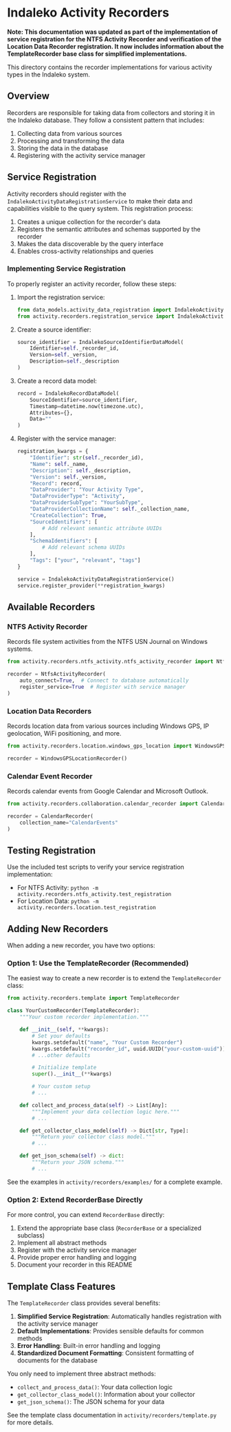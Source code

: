 # Indaleko Activity Recorders

**Note: This documentation was updated as part of the implementation of service registration for the NTFS Activity Recorder and verification of the Location Data Recorder registration. It now includes information about the TemplateRecorder base class for simplified implementations.**

This directory contains the recorder implementations for various activity types in the Indaleko system.

## Overview

Recorders are responsible for taking data from collectors and storing it in the Indaleko database. They follow a consistent pattern that includes:

1. Collecting data from various sources
2. Processing and transforming the data
3. Storing the data in the database
4. Registering with the activity service manager

## Service Registration

Activity recorders should register with the `IndalekoActivityDataRegistrationService` to make their data and capabilities visible to the query system. This registration process:

1. Creates a unique collection for the recorder's data
2. Registers the semantic attributes and schemas supported by the recorder
3. Makes the data discoverable by the query interface
4. Enables cross-activity relationships and queries

### Implementing Service Registration

To properly register an activity recorder, follow these steps:

1. Import the registration service:
   ```python
   from data_models.activity_data_registration import IndalekoActivityDataRegistrationDataModel
   from activity.recorders.registration_service import IndalekoActivityDataRegistrationService
   ```

2. Create a source identifier:
   ```python
   source_identifier = IndalekoSourceIdentifierDataModel(
       Identifier=self._recorder_id,
       Version=self._version,
       Description=self._description
   )
   ```

3. Create a record data model:
   ```python
   record = IndalekoRecordDataModel(
       SourceIdentifier=source_identifier,
       Timestamp=datetime.now(timezone.utc),
       Attributes={},
       Data=""
   )
   ```

4. Register with the service manager:
   ```python
   registration_kwargs = {
       "Identifier": str(self._recorder_id),
       "Name": self._name,
       "Description": self._description,
       "Version": self._version,
       "Record": record,
       "DataProvider": "Your Activity Type",
       "DataProviderType": "Activity",
       "DataProviderSubType": "YourSubType",
       "DataProviderCollectionName": self._collection_name,
       "CreateCollection": True,
       "SourceIdentifiers": [
           # Add relevant semantic attribute UUIDs
       ],
       "SchemaIdentifiers": [
           # Add relevant schema UUIDs
       ],
       "Tags": ["your", "relevant", "tags"]
   }

   service = IndalekoActivityDataRegistrationService()
   service.register_provider(**registration_kwargs)
   ```

## Available Recorders

### NTFS Activity Recorder

Records file system activities from the NTFS USN Journal on Windows systems.

```python
from activity.recorders.ntfs_activity.ntfs_activity_recorder import NtfsActivityRecorder

recorder = NtfsActivityRecorder(
    auto_connect=True,  # Connect to database automatically
    register_service=True  # Register with service manager
)
```

### Location Data Recorders

Records location data from various sources including Windows GPS, IP geolocation, WiFi positioning, and more.

```python
from activity.recorders.location.windows_gps_location import WindowsGPSLocationRecorder

recorder = WindowsGPSLocationRecorder()
```

### Calendar Event Recorder

Records calendar events from Google Calendar and Microsoft Outlook.

```python
from activity.recorders.collaboration.calendar_recorder import CalendarRecorder

recorder = CalendarRecorder(
    collection_name="CalendarEvents"
)
```

## Testing Registration

Use the included test scripts to verify your service registration implementation:

- For NTFS Activity: `python -m activity.recorders.ntfs_activity.test_registration`
- For Location Data: `python -m activity.recorders.location.test_registration`

## Adding New Recorders

When adding a new recorder, you have two options:

### Option 1: Use the TemplateRecorder (Recommended)

The easiest way to create a new recorder is to extend the `TemplateRecorder` class:

```python
from activity.recorders.template import TemplateRecorder

class YourCustomRecorder(TemplateRecorder):
    """Your custom recorder implementation."""

    def __init__(self, **kwargs):
        # Set your defaults
        kwargs.setdefault("name", "Your Custom Recorder")
        kwargs.setdefault("recorder_id", uuid.UUID("your-custom-uuid"))
        # ...other defaults

        # Initialize template
        super().__init__(**kwargs)

        # Your custom setup
        # ...

    def collect_and_process_data(self) -> List[Any]:
        """Implement your data collection logic here."""
        # ...

    def get_collector_class_model(self) -> Dict[str, Type]:
        """Return your collector class model."""
        # ...

    def get_json_schema(self) -> dict:
        """Return your JSON schema."""
        # ...
```

See the examples in `activity/recorders/examples/` for a complete example.

### Option 2: Extend RecorderBase Directly

For more control, you can extend `RecorderBase` directly:

1. Extend the appropriate base class (`RecorderBase` or a specialized subclass)
2. Implement all abstract methods
3. Register with the activity service manager
4. Provide proper error handling and logging
5. Document your recorder in this README

## Template Class Features

The `TemplateRecorder` class provides several benefits:

1. **Simplified Service Registration**: Automatically handles registration with the activity service manager
2. **Default Implementations**: Provides sensible defaults for common methods
3. **Error Handling**: Built-in error handling and logging
4. **Standardized Document Formatting**: Consistent formatting of documents for the database

You only need to implement three abstract methods:
- `collect_and_process_data()`: Your data collection logic
- `get_collector_class_model()`: Information about your collector
- `get_json_schema()`: The JSON schema for your data

See the template class documentation in `activity/recorders/template.py` for more details.
